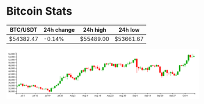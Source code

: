# Bitcoin Stats

BTC/USDT|24h change|24h high|24h low|
|---|---|---|---|
|$54382.47|-0.14%|$55489.00|$53661.67|

<img src="./chart.svg">
